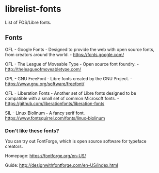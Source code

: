# librelist-fonts
List of FOS/Libre fonts.

## Fonts

OFL - Google Fonts - Designed to provide the web with open source fonts, from creators around the world. - https://fonts.google.com/

OFL - The League of Moveable Type - Open source font foundry. - http://theleagueofmoveabletype.com/

GPL - GNU FreeFont - Libre fonts created by the GNU Project. - https://www.gnu.org/software/freefont/

OFL - Liberation Fonts - Another set of Libre fonts designed to be compatible with a small set of common Microsoft fonts. - https://github.com/liberationfonts/liberation-fonts

SIL - Linux Biolinum - A fancy serif font. https://www.fontsquirrel.com/fonts/linux-biolinum

### Don't like these fonts?
You can try out FontForge, which is open source software for typeface creators. 

Homepage: https://fontforge.org/en-US/

Guide: http://designwithfontforge.com/en-US/index.html
